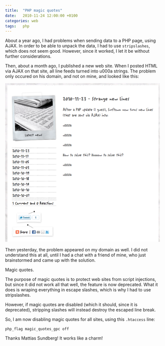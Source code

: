 ```yaml
---
title:	"PHP magic quotes"
date:	2010-11-24 12:00:00 +0100
categories: web
tags: 	php
---
```



About a year ago, I had problems when sending data to a PHP page, using AJAX. In
order to be able to unpack the data, I had to use `stripslashes`, which does not
seem good. However, since it worked, I let it be without further considerations.

Then, about a month ago, I published a new web site. When I posted HTML via AJAX
on that site, all line feeds turned into u000a strings. The problem only occured
on his domain, and not on mine, and looked like this:

![Magic quotes](/assets/img/blog/2010-11-24.png "Magic quotes in action")

Then yesterday, the problem appeared on my domain as well. I did not understand
this at all, until I had a chat with a friend of mine, who just brainstormed and
came up with the solution.

Magic quotes.

The purpose of magic quotes is to protect web sites from script injections, but
since it did not work all that well, the feature is now deprecated. What it does
is wraping everything in escape slashes, which is why I had to use stripslashes.

However, if magic quotes are disabled (which it should, since it is deprecated),
stripping slashes will instead destroy the escaped line break.

So, I am now disabling magic quotes for all sites, using this `.htaccess` line:

	php_flag magic_quotes_gpc off

Thanks Mattias Sundberg! It works like a charm!
